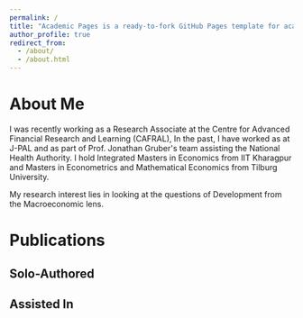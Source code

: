 ```yaml
---
permalink: /
title: "Academic Pages is a ready-to-fork GitHub Pages template for academic personal websites"
author_profile: true
redirect_from: 
  - /about/
  - /about.html
---
```


About Me
======

I was recently working as a Research Associate at the Centre for Advanced Financial Research and Learning (CAFRAL), In the past, I have worked as at J-PAL and as part of Prof. Jonathan Gruber's team assisting the National Health Authority. I hold Integrated Masters in Economics from IIT Kharagpur and Masters in Econometrics and Mathematical Economics from Tilburg University. 

My research interest lies in looking at the questions of Development from the Macroeconomic lens.



Publications
======

Solo-Authored
------


Assisted In
------

